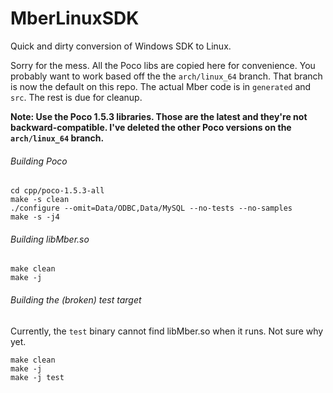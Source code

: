 MberLinuxSDK
============

Quick and dirty conversion of Windows SDK to Linux.

Sorry for the mess. All the Poco libs are copied here for convenience. You probably want to work based off the the ```arch/linux_64``` branch. That branch is now the default on this repo.
The actual Mber code is in ```generated``` and ```src```. The rest is due for cleanup. 

**Note: Use the Poco 1.5.3 libraries. Those are the latest and they're not backward-compatible. I've deleted the other Poco versions on the ```arch/linux_64``` branch.**

###### Building Poco ######

    cd cpp/poco-1.5.3-all
    make -s clean
    ./configure --omit=Data/ODBC,Data/MySQL --no-tests --no-samples
    make -s -j4
    
###### Building libMber.so ######

    make clean
    make -j
    
###### Building the (broken) test target ######

Currently, the ```test``` binary cannot find libMber.so when it runs. Not sure why yet.

    make clean
    make -j
    make -j test
    

    
